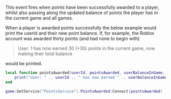 This event fires when points have been successfully awarded to a player, whilst also passing along the updated balance of points the player has in the current game and all games.

When a player is awarded points successfully the below example would print the userId and their new point balance. If, for example, the Roblox account was awarded thirty points (and had none to begin with)

> User: 1 has now earned 30 (+30) points in the current game, now making
> their total balance

would be printed.

```Lua
local function pointsAwarded(userId, pointsAwarded, userBalanceInGame, userTotalBalance)
    print("User: " .. userId .. " has now earned " .. userBalanceInGame .. " (+" .. pointsAwarded ..") points in the current game, now making their total balance " .. userTotalBalance)
end

game:GetService("PointsService").PointsAwarded:Connect(pointsAwarded)
```